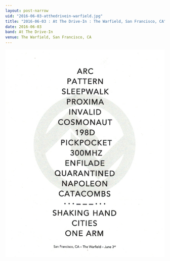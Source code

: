```yaml
---
layout: post-narrow
uid: "2016-06-03-atthedrivein-warfield.jpg"
title: "2016-06-03 : At The Drive-In : The Warfield, San Francisco, CA"
date: 2016-06-03
band: At The Drive-In
venue: The Warfield, San Francisco, CA
---
```


<div class="showcase">
  <img src="/img/2016/06/20160603-AtTheDriveIn-Warfield.jpg" alt="2016-06-03-atthedrivein-warfield.jpg">
</div>
